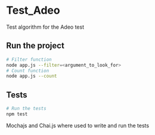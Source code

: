 # Test_Adeo
Test algorithm for the Adeo test

## Run the project

```bash
# Filter function
node app.js --filter=<argument_to_look_for>
# Count function
node app.js --count
```

## Tests

```bash
# Run the tests
npm test
```
Mochajs and Chai.js where used to write and run the tests